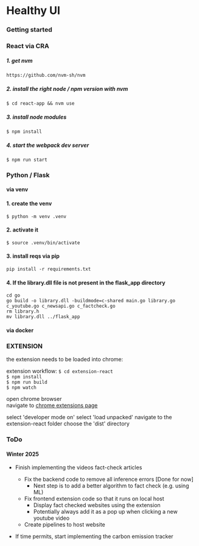 #  Healthy UI

### Getting started 

### React via CRA
##### 1. get nvm 
`https://github.com/nvm-sh/nvm`

##### 2. install the right node / npm version with nvm   

`$ cd react-app && nvm use `

##### 3. install node modules  

`$ npm install`

##### 4. start the webpack dev server 

`$ npm run start`


### Python / Flask 

#### via venv 

#### 1. create the venv 
`$ python -m venv .venv`

#### 2. activate it 
`$ source .venv/bin/activate`

#### 3. install reqs via pip 
`pip install -r requirements.txt`

#### 4. If the library.dll file is not present in the flask_app directory
```
cd go
go build -o library.dll -buildmode=c-shared main.go library.go c_youtube.go c_newsapi.go c_factcheck.go
rm library.h
mv library.dll ../flask_app
```
#### via docker 


### EXTENSION

the extension needs to be loaded into chrome: 

extension workflow: 
`$ cd extension-react`  
`$ npm install`   
`$ npm run build`   
`$ npm watch`   

open chrome browser  
navigate to [chrome extensions page](chrome://extensions/)

select 'developer mode on' 
select 'load unpacked'
navigate to the extension-react folder 
choose the 'dist' directory 

### ToDo
#### Winter 2025
- Finish implementing the videos fact-check articles
  - Fix the backend code to remove all inference errors [Done for now]
    - Next step is to add a better algorithm to fact check (e.g. using ML)
  - Fix frontend extension code so that it runs on local host
    - Display fact checked websites using the extension
    - Potentially always add it as a pop up when clicking a new youtube video
  - Create pipelines to host website

- If time permits, start implementing the carbon emission tracker
